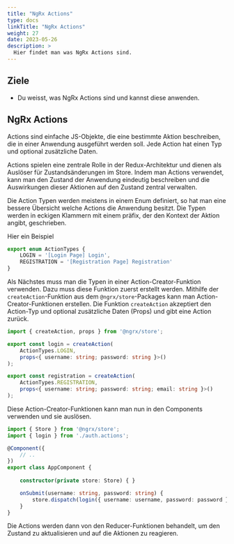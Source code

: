 ```yaml
---
title: "NgRx Actions"
type: docs
linkTitle: "NgRx Actions"
weight: 27
date: 2023-05-26
description: >
  Hier findet man was NgRx Actions sind.
---
```

## Ziele
* Du weisst, was NgRx Actions sind und kannst diese anwenden.

## NgRx Actions
Actions sind einfache JS-Objekte, die eine bestimmte Aktion beschreiben, die in einer Anwendung ausgeführt werden soll. Jede Action hat einen Typ und optional zusätzliche Daten.

Actions spielen eine zentrale Rolle in der Redux-Architektur und dienen als Auslöser für Zustandsänderungen im Store. Indem man Actions verwendet, kann man den Zustand der Anwendung eindeutig beschreiben und die Auswirkungen dieser Aktionen auf den Zustand zentral verwalten.

Die Action Typen werden meistens in einem Enum definiert, so hat man eine bessere Übersicht welche Actions die Anwendung besitzt. Die Typen werden in eckigen Klammern mit einem präfix, der den Kontext der Aktion angibt, geschrieben.

Hier ein Beispiel
```typescript
export enum ActionTypes {
    LOGIN = '[Login Page] Login',
    REGISTRATION = '[Registration Page] Registration'
}
```

Als Nächstes muss man die Typen in einer Action-Creator-Funktion verwenden. Dazu muss diese Funktion zuerst erstellt werden. Mithilfe der `createAction`-Funktion aus dem `@ngrx/store`-Packages kann man Action-Creator-Funktionen erstellen. Die Funktion `createAction` akzeptiert den Action-Typ und optional zusätzliche Daten (Props) und gibt eine Action zurück.
```typescript
import { createAction, props } from '@ngrx/store';

export const login = createAction(
    ActionTypes.LOGIN, 
    props<{ username: string; password: string }>()
);

export const registration = createAction(
    ActionTypes.REGISTRATION,
    props<{ username: string; password: string; email: string }>()
);
```

Diese Action-Creator-Funktionen kann man nun in den Components verwenden und sie auslösen.
```typescript
import { Store } from '@ngrx/store';
import { login } from './auth.actions';

@Component({
    // ..
})
export class AppComponent {
    
    constructor(private store: Store) { }

    onSubmit(username: string, password: string) {
        store.dispatch(login({ username: username, password: password }));
    }
}
```

Die Actions werden dann von den Reducer-Funktionen behandelt, um den Zustand zu aktualisieren und auf die Aktionen zu reagieren.